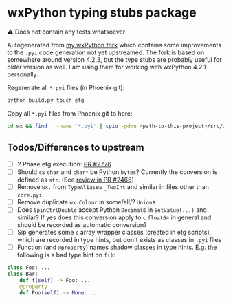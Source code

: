 # wxPython typing stubs package

⚠ Does not contain any tests whatsoever

Autogenerated from [my wxPython fork](https://github.com/Geo5/Phoenix/tree/types-event) which contains some improvements to the `.pyi` code generation not yet upstreamed.
The fork is based on somewhere around version 4.2.3, but the type stubs are probably useful for older version as well. I am using them for working with wxPython 4.2.1 personally.

Regenerate all `*.pyi` files (in Phoenix git):

```bash
python build.py touch etg
```

Copy all `*.pyi` files from Phoenix git to here:

```bash
cd wx && find . -name '*.pyi' | cpio -pdmu <path-to-this-project>/src/wx-stubs/
```

## Todos/Differences to upstream

- [ ] 2 Phase etg execution: [PR #2776](https://github.com/wxWidgets/Phoenix/pull/2776)
- [ ] Should `c`s `char` and `char*` be Python `bytes`? Currently the conversion is defined as `str`. (See [review in PR #2468](https://github.com/wxWidgets/Phoenix/pull/2468))
- [ ] Remove `wx.` from `TypeAlias`es `_TwoInt` and similar in files other than `core.pyi`
- [ ] Remove duplicate `wx.Colour` in some/all/? `Union`s
- [ ] Does `SpinCtrlDouble` accept Python `Decimal`s in `SetValue(...)` and similar? If yes does this conversion apply to `c` `float64` in general and should be recorded as automatic conversion?
- [ ] Sip generates some `c` array wrapper classes (created in etg scripts), which are recorded in type hints, but don't exists as classes in `.pyi` files
- [ ] Function (and `@property`) names shadow classes in type hints. E.g. the following is a bad type hint on `f()`:
```python
class Foo: ...
class Bar:
    def f(self) -> Foo: ...
    @property
    def Foo(self) -> None: ...
```

